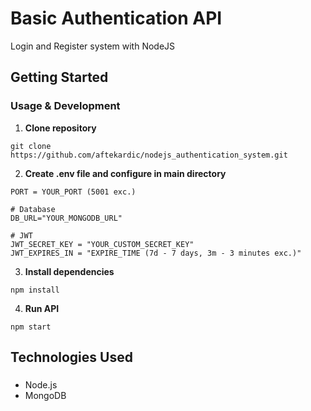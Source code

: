 # Basic Authentication API

Login and Register system with NodeJS

## Getting Started

### Usage & Development

1. **Clone repository**
```
git clone https://github.com/aftekardic/nodejs_authentication_system.git
```

2. **Create .env file and configure in main directory**
```
PORT = YOUR_PORT (5001 exc.)

# Database
DB_URL="YOUR_MONGODB_URL"

# JWT
JWT_SECRET_KEY = "YOUR_CUSTOM_SECRET_KEY"
JWT_EXPIRES_IN = "EXPIRE_TIME (7d - 7 days, 3m - 3 minutes exc.)"
```

3. **Install dependencies**
```
npm install
```

4. **Run API**
```
npm start
```


## Technologies Used
###

- Node.js
- MongoDB

###

